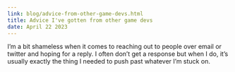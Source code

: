 ```yaml
---
link: blog/advice-from-other-game-devs.html
title: Advice I've gotten from other game devs
date: April 22 2023
---
```

I’m a bit shameless when it comes to reaching out to people over email or twitter and hoping for a reply. I often don’t get a response but when I do, it’s usually exactly the thing I needed to push past whatever I’m stuck on.